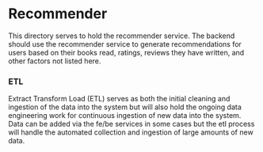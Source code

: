 # Recommender
This directory serves to hold the recommender service. The backend should use the recommender service to generate recommendations for users based on their books read, ratings, reviews they have written, and other factors not listed here.

### ETL
Extract Transform Load (ETL) serves as both the initial cleaning and ingestion of the data into the system but will also hold the ongoing data engineering work for continuous ingestion of new data into the system. Data can be added via the fe/be services in some cases but the etl process will handle the automated collection and ingestion of large amounts of new data.